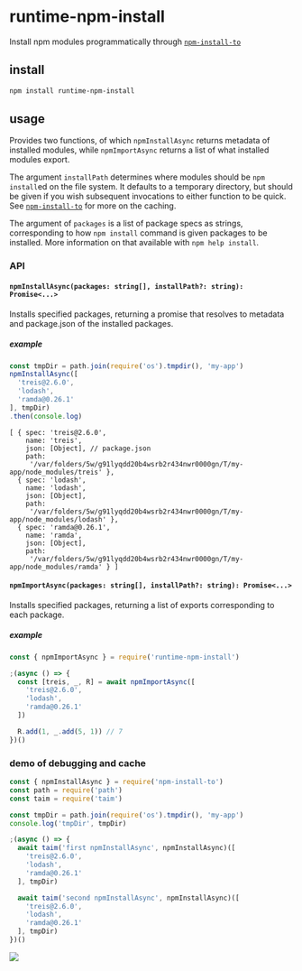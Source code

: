 # runtime-npm-install

Install npm modules programmatically through
[`npm-install-to`](https://github.com/raine/npm-install-to)

## install

```sh
npm install runtime-npm-install
```

## usage

Provides two functions, of which `npmInstallAsync` returns metadata of installed
modules, while `npmImportAsync` returns a list of what installed modules export.

The argument `installPath` determines where modules should be `npm install`ed on
the file system. It defaults to a temporary directory, but should be given if
you wish subsequent invocations to either function to be quick. See
[`npm-install-to`](https://github.com/raine/npm-install-to/#caching) for more on
the caching.

The argument of `packages` is a list of package specs as strings, corresponding
to how `npm install` command is given packages to be installed. More information
on that available with `npm help install`.

### API

#### `npmInstallAsync(packages: string[], installPath?: string): Promise<...>`

Installs specified packages, returning a promise that resolves to metadata and
package.json of the installed packages.

##### example

```js
const tmpDir = path.join(require('os').tmpdir(), 'my-app')
npmInstallAsync([
  'treis@2.6.0',
  'lodash',
  'ramda@0.26.1'
], tmpDir)
.then(console.log)
```

```
[ { spec: 'treis@2.6.0',
    name: 'treis',
    json: [Object], // package.json
    path:
     '/var/folders/5w/g91lyqdd20b4wsrb2r434nwr0000gn/T/my-app/node_modules/treis' },
  { spec: 'lodash',
    name: 'lodash',
    json: [Object],
    path:
     '/var/folders/5w/g91lyqdd20b4wsrb2r434nwr0000gn/T/my-app/node_modules/lodash' },
  { spec: 'ramda@0.26.1',
    name: 'ramda',
    json: [Object],
    path:
     '/var/folders/5w/g91lyqdd20b4wsrb2r434nwr0000gn/T/my-app/node_modules/ramda' } ]
```

#### `npmImportAsync(packages: string[], installPath?: string): Promise<...>`

Installs specified packages, returning a list of exports corresponding
to each package.

##### example

```js
const { npmImportAsync } = require('runtime-npm-install')

;(async () => {
  const [treis, _, R] = await npmImportAsync([
    'treis@2.6.0',
    'lodash',
    'ramda@0.26.1'
  ])

  R.add(1, _.add(5, 1)) // 7
})()
```

### demo of debugging and cache


```js
const { npmInstallAsync } = require('npm-install-to')
const path = require('path')
const taim = require('taim')

const tmpDir = path.join(require('os').tmpdir(), 'my-app')
console.log('tmpDir', tmpDir)

;(async () => {
  await taim('first npmInstallAsync', npmInstallAsync)([
    'treis@2.6.0',
    'lodash',
    'ramda@0.26.1'
  ], tmpDir)

  await taim('second npmInstallAsync', npmInstallAsync)([
    'treis@2.6.0',
    'lodash',
    'ramda@0.26.1'
  ], tmpDir)
})()
```

![](https://raine.github.io/runtime-npm-install/screenshot-1.png?1)
